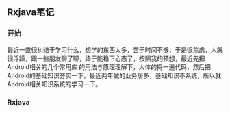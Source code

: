 ## Rxjava笔记

### 开始

最近一直很纠结于学习什么，想学的东西太多，苦于时间不够，于是很焦虑，人就很浮躁，跟一些朋友聊了聊，终于能稳下心态了，按照我的预想，最近先把Android相关的几个常用库
的用法与原理理解下，大体的捋一遍代码，然后把Android的基础知识夯实一下，最近两年做的业务居多，基础知识不系统，所以就Android相关知识系统的学习一下。

### Rxjava


### 


### 

